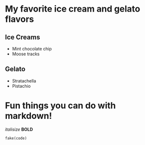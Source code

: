 # My favorite ice cream and gelato flavors

## Ice Creams
+ Mint chocolate chip
+ Moose tracks

## Gelato
+ Stratachella
+ Pistachio

# Fun things you can do with markdown!
_italisize_
**BOLD**

```
fake(code)
```